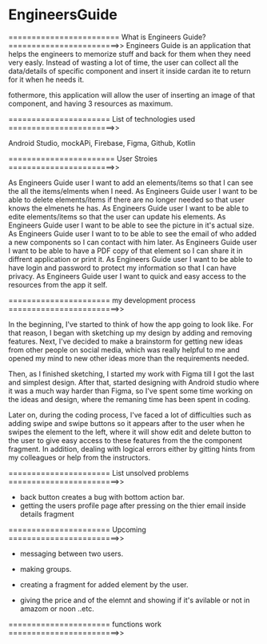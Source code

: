 # EngineersGuide
======================== What is Engineers Guide? ========================>>
Engineers Guide is an application that helps the engineers to memorize stuff and back for them when they need very easly. Instead of wasting a lot of time, the user can collect all the data/details of specific component and insert it inside cardan ite to return for it when he needs it. 

fothermore, this application will allow the user of inserting an image of that component, and having 3 resources as maximum.

====================== List of technologies used =======================>>

Android Studio,
mockAPi,
Firebase,
Figma,
Github,
Kotlin

======================= User Stroies =======================>>

As Engineers Guide user I want to add an elements/items so that I can see the all the items/elments when I need.
As Engineers Guide user I want to be able to delete elements/items if there are no longer needed so that user knows the elmenets he has.
As Engineers Guide user I want to be able to edite elements/items so that the user can update his elements.
As Engineers Guide user I want to be able to see the picture in it's actual size.
As Engineers Guide user I want to to be able to see the email of who added a new components so I can contact with him later.
As Engineers Guide user I want to be able to have a PDF copy of that element so I can share it in diffrent application or print it.
As Engineers Guide user I want to be able to have login and password to protect my information so that I can have privacy.
As Engineers Guide user I want to quick and easy access to the resources from the app it self.

====================== my development process ========================>>

In the beginning, I've started to think of how the app going to look like. For that reason, I began with sketching up my design by adding and removing features. Next, I've decided to make a brainstorm for getting new ideas from other people on social media, which was really helpful to me and opened my mind to new other ideas more than the requirements needed.

Then, as I finished sketching, I started my work with Figma till I got the last and simplest design. After that, started designing with Android studio where it was a much way harder than Figma, so I've spent some time working on the ideas and design, where the remaning time has been spent in coding.

Later on, during the coding process, I've faced a lot of difficulties such as adding swipe and swipe buttons so it appears after to the user when he swipes the element to the left, where it will show edit and delete button to the user to give easy access to these features from the the component fragment. In addition, dealing with logical errors either by gitting hints from my colleagues or help from the instructors.

====================== List unsolved problems ========================>>

- back button creates a bug with bottom action bar.
- getting the users profile page after pressing on the thier email inside details fragment


====================== Upcoming ========================>>

- messaging between two users.

- making groups.

- creating a fragment for added element by the user.

- giving the price and of the elemnt and showing if it's avilable or not in amazom or noon ..etc.

====================== functions work ========================>>




